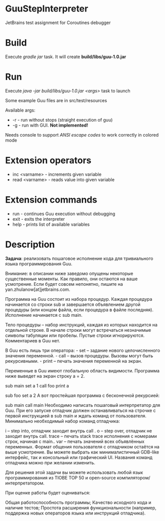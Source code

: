 # GuuStepInterpreter
JetBrains test assignment for Coroutines debugger

# Build
Execute *gradle jar* task. It will create **build/libs/guu-1.0.jar**

# Run
Execute *java -jar build/libs/guu-1.0.jar \<args\>* task to launch

Some example Guu files are in src/test/resources

Available args:
* -r - run without stops (straight execution of guu)
* -g - run with GUI. **Not implemented!**

Needs console to support *ANSI escape codes* to work correctly in colored mode

# Extension operators 
* inc \<varname\> - increments given variable
* read \<varname\> - reads value into given variable

# Extension commands 
* run - continues Guu execution without debugging
* exit - exits the interpreter
* help - prints list of available variables

# Description 
**Задача**: реализовать пошаговое исполнение кода для тривиального языка программирования Guu.

Внимание: в описании ниже заведомо опущены некоторые существенные моменты. Как правило, они остаются на ваше усмотрение. Если будет совсем непонятно, пишите на yan.zhulanow[at]jetbrains.com.

Программа на Guu состоит из набора процедур. Каждая процедура начинается со строки sub <subname> и завершается объявлением другой процедуры (или концом файла, если процедура в файле последняя). Исполнение начинается с sub main.

Тело процедуры – набор инструкций, каждая из которых находится на отдельной строке. В начале строки могут встречаться незначимые символы табуляции или пробелы. Пустые строки игнорируются. Комментариев в Guu нет.

В Guu есть лишь три оператора: - set <varname> <new value> – задание нового целочисленного значения переменной. - call <subname> – вызов процедуры. Вызовы могут быть рекурсивными. - print <varname> – печать значения переменной на экран.

Переменные в Guu имеют глобальную область видимости. Программа ниже выведет на экран строку a = 2.

sub main
    set a 1
    call foo
    print a

sub foo
    set a 2
А вот простейшая программа с бесконечной рекурсией:

sub main
   call main
Необходимо написать пошаговый интерпретатор для Guu. При его запуске отладчик должен останавливаться на строчке с первой инструкцией в sub main и ждать команд от пользователя. Минимально необходимый набор команд отладчика:

i – step into, отладчик заходит внутрь call <subname>.
o – step over, отладчик не заходит внутрь call.
trace – печать stack trace исполнения с номерами строк, начиная с main..
var – печать значений всех объявлённых переменных.
Формат общения пользователя с отладчиком остаётся на выше усмотрение. Вы можете выбрать как минималистичный GDB-like интерфейс, так и консольный или графический UI. Названия команд отладчика можно при желании изменить.

Для решения этой задачи вы можете использовать любой язык программирования из TIOBE TOP 50 и open-source компилятором/интерпретатором.

При оценке работы будет оцениваться:

Общая работоспособность программы;
Качество исходного кода и наличие тестов;
Простота расширения функциональности (например, поддержка новых операторов языка или инструкций отладчика).

